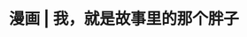 ---
layout: post
title: 漫画 | 我，就是故事里的那个胖子
category: cartoon
tags: [cartoon]
copyright: cartoon
excerpt: 我有一个牛逼的梦想
---